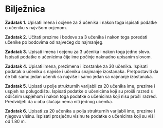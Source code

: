 <h1>Bilježnica</h1>

<strong>Zadatak 1.</strong> Upisati imena i ocjene za 3 učenika i nakon toga ispisati podatke o učeniku s najvišom ocjenom.

<strong>Zadatak 2.</strong> Učitati prezime i bodove za 3 učenika i nakon toga poredati učenike po bodovima od najvećeg do najmanjeg.

<strong>Zadatak 3.</strong> Upisati imena i ocjenu za 3 učenika i nakon toga jedno slovo. Ispisati podatke o učenicima čije ime počinje naknadno upisanim slovom.

<strong>Zadatak 4.</strong> Upisati imena, prezimena i izostanke za 30 učenika. Ispisati podatak o učeniku s najviše i učeniku snajmanje izostanaka. Pretpostaviti da će biti samo jedan učenik sa najviše i samo jedan sa najmanje izostanaka.

<strong>Zadatak 5.</strong> Upisati u polje strukturnih varijabli za 20 učenika ime, prezime i uspjeh na polugodištu. Ispisati podatke o učenicima koji su prošli razred s odličnim uspjehom i nakon toga podatke o učenicima koji nisu prošli razred. Predvidjeti da u oba slučaja nema niti jednog učenika.

<strong>Zadatak 6.</strong> Upisati za 20 učenika u polja strukturnih varijabli ime, prezime i njegovu visinu. Ispisati prosječnu visinu te podatke o učenicima koji su viši od 1.80 m.

